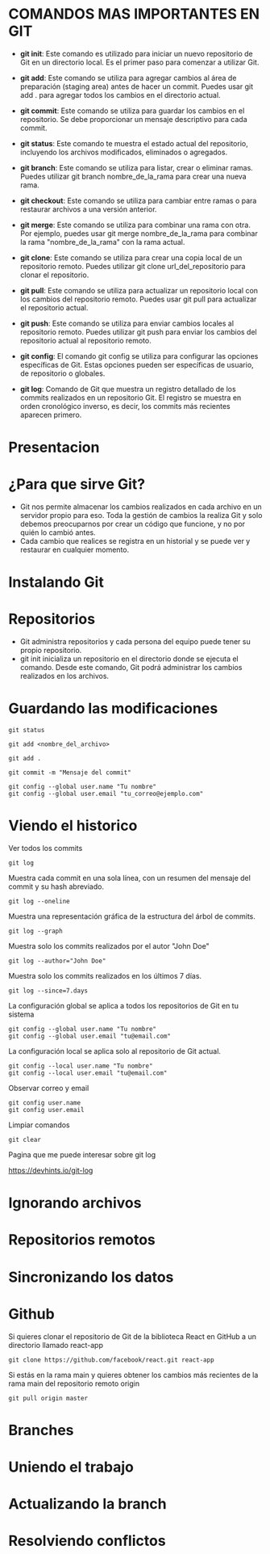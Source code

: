 # COMANDOS MAS IMPORTANTES EN GIT
- **git init**: Este comando es utilizado para iniciar un nuevo repositorio de Git en un directorio local. Es el primer paso para comenzar a utilizar Git.

- **git add**: Este comando se utiliza para agregar cambios al área de preparación (staging area) antes de hacer un commit. Puedes usar git add . para agregar todos los cambios en el directorio actual.

- **git commit**: Este comando se utiliza para guardar los cambios en el repositorio. Se debe proporcionar un mensaje descriptivo para cada commit.

- **git status**: Este comando te muestra el estado actual del repositorio, incluyendo los archivos modificados, eliminados o agregados.

- **git branch**: Este comando se utiliza para listar, crear o eliminar ramas. Puedes utilizar git branch nombre_de_la_rama para crear una nueva rama.

- **git checkout**: Este comando se utiliza para cambiar entre ramas o para restaurar archivos a una versión anterior.

- **git merge**: Este comando se utiliza para combinar una rama con otra. Por ejemplo, puedes usar git merge nombre_de_la_rama para combinar la rama "nombre_de_la_rama" con la rama actual.

- **git clone**: Este comando se utiliza para crear una copia local de un repositorio remoto. Puedes utilizar git clone url_del_repositorio para clonar el repositorio.

- **git pull**: Este comando se utiliza para actualizar un repositorio local con los cambios del repositorio remoto. Puedes usar git pull para actualizar el repositorio actual.

- **git push**: Este comando se utiliza para enviar cambios locales al repositorio remoto. Puedes utilizar git push para enviar los cambios del repositorio actual al repositorio remoto.

- **git config**: El comando git config se utiliza para configurar las opciones específicas de Git. Estas opciones pueden ser específicas de usuario, de repositorio o globales.

- **git log**: Comando de Git que muestra un registro detallado de los commits realizados en un repositorio Git. El registro se muestra en orden cronológico inverso, es decir, los commits más recientes aparecen primero.

# Presentacion
# ¿Para que sirve Git?

- Git nos permite almacenar los cambios realizados en cada archivo en un servidor propio para eso. Toda la gestión de cambios la realiza Git y solo debemos preocuparnos por crear un código que funcione, y no por quién lo cambió antes.
- Cada cambio que realices se registra en un historial y se puede ver y restaurar en cualquier momento.

# Instalando Git
# Repositorios

- Git administra repositorios y cada persona del equipo puede tener su propio repositorio.
- git init inicializa un repositorio en el directorio donde se ejecuta el comando. Desde este comando, Git podrá administrar los cambios realizados en los archivos.

# Guardando las modificaciones

```git
git status
```

```git
git add <nombre_del_archivo>
```

```git
git add .
```

```git
git commit -m "Mensaje del commit"
```

```git
git config --global user.name "Tu nombre"
git config --global user.email "tu_correo@ejemplo.com"
```

# Viendo el historico

Ver todos los commits
```git
git log
```

Muestra cada commit en una sola línea, con un resumen del mensaje del commit y su hash abreviado.
```git
git log --oneline
```

Muestra una representación gráfica de la estructura del árbol de commits.
```git
git log --graph
```

Muestra solo los commits realizados por el autor "John Doe"
```git
git log --author="John Doe"
```

Muestra solo los commits realizados en los últimos 7 días.
```git
git log --since=7.days
```

La configuración global se aplica a todos los repositorios de Git en tu sistema
```git
git config --global user.name "Tu nombre"
git config --global user.email "tu@email.com"

```

La configuración local se aplica solo al repositorio de Git actual.
```git
git config --local user.name "Tu nombre"
git config --local user.email "tu@email.com"
```

Observar correo y email
```git
git config user.name
git config user.email
```

Limpiar comandos
```git
git clear
```

Pagina que me puede interesar sobre git log

https://devhints.io/git-log

# Ignorando archivos

# Repositorios remotos
# Sincronizando los datos
# Github

Si quieres clonar el repositorio de Git de la biblioteca React en GitHub a un directorio llamado react-app

```git
git clone https://github.com/facebook/react.git react-app
```

Si estás en la rama main y quieres obtener los cambios más recientes de la rama main del repositorio remoto origin

```git
git pull origin master
```

# Branches
# Uniendo el trabajo
# Actualizando la branch
# Resolviendo conflictos


